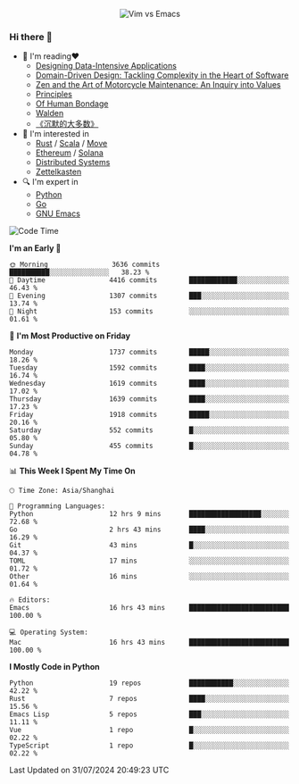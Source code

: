 <p align="center">
    <img src="https://gist.githubusercontent.com/coldnight/e696baffb094e71c96cb302118878eae/raw/40ea5053a6f66cc65f90f437e4173497da225958/banner.gif" alt="Vim vs Emacs" />
</p>

### Hi there 👋

- 📖 I'm reading❤️
    + [Designing Data-Intensive Applications](https://www.oreilly.com/library/view/designing-data-intensive-applications/9781491903063/)
    + [Domain-Driven Design: Tackling Complexity in the Heart of Software](https://www.dddcommunity.org/book/evans_2003/)
    + [Zen and the Art of Motorcycle Maintenance: An Inquiry into Values](https://en.wikipedia.org/wiki/Zen_and_the_Art_of_Motorcycle_Maintenance)
    + [Principles](https://www.principles.com/)
    + [Of Human Bondage](https://en.wikipedia.org/wiki/Of_Human_Bondage)
    + [Walden](https://en.wikipedia.org/wiki/Walden)
    + [《沉默的大多数》](https://en.wikipedia.org/wiki/Silent_majority)
- 🌱 I'm interested in
    + [Rust](https://www.rust-lang.org/) / [Scala](https://www.scala-lang.org/) / [Move](https://github.com/move-language/move/)
    + [Ethereum](https://ethereum.org/en/) / [Solana](https://solana.com/)
	+ [Distributed Systems](https://www.linuxzen.com/notes/topics/20200320174417_%E5%88%86%E5%B8%83%E5%BC%8F/)
	+ [Zettelkasten](https://www.linuxzen.com/notes/notes/20220120080920-slip_box/)
- 🔍 I'm expert in
    + [Python](https://www.python.org/)
    + [Go](https://go.dev/)
    + [GNU Emacs](https://www.gnu.org/software/emacs/)

<!--START_SECTION:waka-->
![Code Time](http://img.shields.io/badge/Code%20Time-3%2C074%20hrs%2011%20mins-blue)

**I'm an Early 🐤** 

```text
🌞 Morning                3636 commits        ██████████░░░░░░░░░░░░░░░   38.23 % 
🌆 Daytime                4416 commits        ████████████░░░░░░░░░░░░░   46.43 % 
🌃 Evening                1307 commits        ███░░░░░░░░░░░░░░░░░░░░░░   13.74 % 
🌙 Night                  153 commits         ░░░░░░░░░░░░░░░░░░░░░░░░░   01.61 % 
```
📅 **I'm Most Productive on Friday** 

```text
Monday                   1737 commits        █████░░░░░░░░░░░░░░░░░░░░   18.26 % 
Tuesday                  1592 commits        ████░░░░░░░░░░░░░░░░░░░░░   16.74 % 
Wednesday                1619 commits        ████░░░░░░░░░░░░░░░░░░░░░   17.02 % 
Thursday                 1639 commits        ████░░░░░░░░░░░░░░░░░░░░░   17.23 % 
Friday                   1918 commits        █████░░░░░░░░░░░░░░░░░░░░   20.16 % 
Saturday                 552 commits         █░░░░░░░░░░░░░░░░░░░░░░░░   05.80 % 
Sunday                   455 commits         █░░░░░░░░░░░░░░░░░░░░░░░░   04.78 % 
```


📊 **This Week I Spent My Time On** 

```text
🕑︎ Time Zone: Asia/Shanghai

💬 Programming Languages: 
Python                   12 hrs 9 mins       ██████████████████░░░░░░░   72.68 % 
Go                       2 hrs 43 mins       ████░░░░░░░░░░░░░░░░░░░░░   16.29 % 
Git                      43 mins             █░░░░░░░░░░░░░░░░░░░░░░░░   04.37 % 
TOML                     17 mins             ░░░░░░░░░░░░░░░░░░░░░░░░░   01.72 % 
Other                    16 mins             ░░░░░░░░░░░░░░░░░░░░░░░░░   01.64 % 

🔥 Editors: 
Emacs                    16 hrs 43 mins      █████████████████████████   100.00 % 

💻 Operating System: 
Mac                      16 hrs 43 mins      █████████████████████████   100.00 % 
```

**I Mostly Code in Python** 

```text
Python                   19 repos            ███████████░░░░░░░░░░░░░░   42.22 % 
Rust                     7 repos             ████░░░░░░░░░░░░░░░░░░░░░   15.56 % 
Emacs Lisp               5 repos             ███░░░░░░░░░░░░░░░░░░░░░░   11.11 % 
Vue                      1 repo              █░░░░░░░░░░░░░░░░░░░░░░░░   02.22 % 
TypeScript               1 repo              █░░░░░░░░░░░░░░░░░░░░░░░░   02.22 % 
```




 Last Updated on 31/07/2024 20:49:23 UTC
<!--END_SECTION:waka-->
